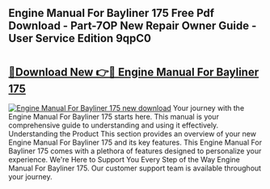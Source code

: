 ## Engine Manual For Bayliner 175 Free Pdf Download - Part-7OP New Repair Owner Guide - User Service Edition 9qpC0

# <h2><a href="http://bc82970.oget.top/?id=Engine+Manual+For+Bayliner+175">🔗Download New 👉🔴 Engine Manual For Bayliner 175</a></h2>

[![Engine Manual For Bayliner 175 new download](https://i.imgur.com/5g1atiW.png)](http://bc82970.oget.top/?id=Engine+Manual+For+Bayliner+175)
Your journey with the Engine Manual For Bayliner 175 starts here. This manual is your comprehensive guide to understanding and using it effectively. Understanding the Product This section provides an overview of your new Engine Manual For Bayliner 175 and its key features. This Engine Manual For Bayliner 175 comes with a plethora of features designed to personalize your experience. We're Here to Support You Every Step of the Way Engine Manual For Bayliner 175. Our customer support team is available throughout your journey.
